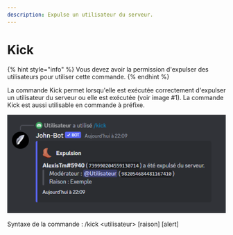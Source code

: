 ```yaml
---
description: Expulse un utilisateur du serveur.
---
```


# Kick

{% hint style="info" %}
Vous devez avoir la permission d'expulser des utilisateurs pour utiliser cette commande.
{% endhint %}

La commande Kick permet lorsqu'elle est exécutée correctement d'expulser un utilisateur du serveur ou elle est exécutée (voir image #1). La commande Kick est aussi utilisable en commande à préfixe.

![Image #1](../../../.gitbook/assets/Kick.png)

Syntaxe de la commande : /kick \<utilisateur> \[raison] \[alert]
